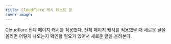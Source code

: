 ```yaml
---
title: Cloudflare 캐시 테스트 글
cover-image: 
---
```


Cloudflare 전체 페이지 캐시를 적용했다. 전체 페이지 캐시를 적용했을 때 새로운 글을 올리면 어떻게 나오는지 확인할 필요가 있어서 새로운 글을 올려본다.